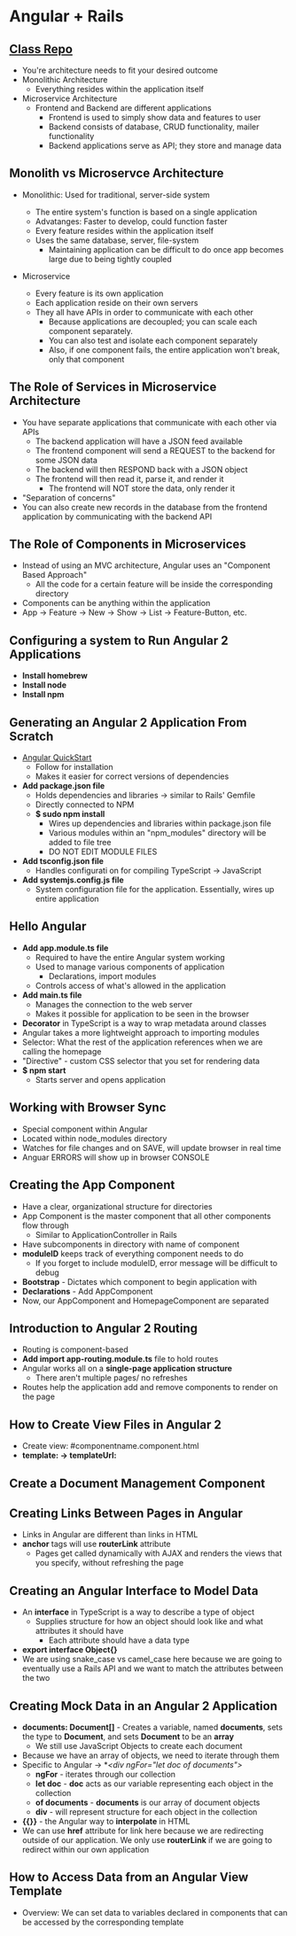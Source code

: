 # Angular + Rails
## [Class Repo](https://github.com/rails-camp/freelance-camp-fe/tree/dbf26670a67d38748925cf4529e2c4303144e7c3)

* You're architecture needs to fit your desired outcome
* Monolithic Architecture
  * Everything resides within the application itself
* Microservice Architecture
  * Frontend and Backend are different applications
    * Frontend is used to simply show data and features to user
    * Backend consists of database, CRUD functionality, mailer functionality
    * Backend applications serve as API; they store and manage data

## Monolith vs Microservce Architecture

* Monolithic: Used for traditional, server-side system
  * The entire system's function is based on a single application
  * Advatanges: Faster to develop, could function faster
  * Every feature resides within the application itself
  * Uses the same database, server, file-system
    * Maintaining application can be difficult to do once app becomes large due to being tightly coupled

* Microservice
  * Every feature is its own application
  * Each application reside on their own servers
  * They all have APIs in order to communicate with each other
    * Because applications are decoupled; you can scale each component separately.
    * You can also test and isolate each component separately
    * Also, if one component fails, the entire application won't break, only that component

## The Role of Services in Microservice Architecture

* You have separate applications that communicate with each other via APIs
  * The backend application will have a JSON feed available
  * The frontend component will send a REQUEST to the backend for some JSON data
  * The backend will then RESPOND back with a JSON object
  * The frontend will then read it, parse it, and render it
    * The frontend will NOT store the data, only render it
* "Separation of concerns"
* You can also create new records in the database from the frontend application by communicating with the backend API

## The Role of Components in Microservices

* Instead of using an MVC architecture, Angular uses an "Component Based Approach"
  * All the code for a certain feature will be inside the corresponding directory
* Components can be anything within the application
* App -> Feature -> New -> Show -> List -> Feature-Button, etc.

## Configuring a system to Run Angular 2 Applications

* **Install homebrew**
* **Install node**
* **Install npm**

## Generating an Angular 2 Application From Scratch

* [Angular QuickStart](https://angular.io/docs/ts/latest/quickstart.html)
  * Follow for installation
  * Makes it easier for correct versions of dependencies
* **Add package.json file**
  * Holds dependencies and libraries -> similar to Rails' Gemfile
  * Directly connected to NPM
  * **$ sudo npm install**
    * Wires up dependencies and libraries within package.json file
    * Various modules within an "npm_modules" directory will be added to file tree
    * DO NOT EDIT MODULE FILES
* **Add tsconfig.json file**
  * Handles configurati on for compiling TypeScript -> JavaScript
* **Add systemjs.config.js file**
  * System configuration file for the application. Essentially, wires up entire application


## Hello Angular

* **Add app.module.ts file**
  * Required to have the entire Angular system working
  * Used to manage various components of application
    * Declarations, import modules
  * Controls access of what's allowed in the application
* **Add main.ts file**
  * Manages the connection to the web server
  * Makes it possible for application to be seen in the browser
* **Decorator** in TypeScript is a way to wrap metadata around classes
* Angular takes a more lightweight approach to importing modules
* Selector: What the rest of the application references when we are calling the homepage
* "Directive" - custom CSS selector that you set for rendering data
* **$ npm start**
  * Starts server and opens application

## Working with Browser Sync

* Special component within Angular
* Located within node_modules directory
* Watches for file changes and on SAVE, will update browser in real time
* Anguar ERRORS will show up in browser CONSOLE

## Creating the App Component

* Have a clear, organizational structure for directories
* App Component is the master component that all other components flow through
  * Similar to ApplicationController in Rails
* Have subcomponents in directory with name of component
* **moduleID** keeps track of everything component needs to do
  * If you forget to include moduleID, error message will be difficult to debug
* **Bootstrap** - Dictates which component to begin application with
* **Declarations** - Add AppComponent
* Now, our AppComponent and HomepageComponent are separated

## Introduction to Angular 2 Routing

* Routing is component-based
* **Add import app-routing.module.ts** file to hold routes
* Angular works all on a **single-page application structure**
  * There aren't multiple pages/ no refreshes
* Routes help the application add and remove components to render on the page

## How to Create View Files in Angular 2

* Create view: #componentname.component.html
* **template: -> templateUrl:**

## Create a Document Management Component

## Creating Links Between Pages in Angular

* Links in Angular are different than links in HTML
* **anchor** tags will use **routerLink** attribute
  * Pages get called dynamically with AJAX and renders the views that you specify, without refreshing the page

## Creating an Angular Interface to Model Data

* An **interface** in TypeScript is a way to describe a type of object
  * Supplies structure for how an object should look like and what attributes it should have
    * Each attribute should have a data type
* **export interface Object{}**
* We are using snake_case vs camel_case here because we are going to eventually use a Rails API and we want to match the attributes between the two

## Creating Mock Data in an Angular 2 Application

* **documents: Document[]** - Creates a variable, named **documents**, sets the type to **Document**, and sets **Document** to be an **array**
  * We still use JavaScript Objects to create each document
* Because we have an array of objects, we need to iterate through them
* Specific to Angular -> **<div *ngFor="let doc of documents"></div>**
  * **ngFor** - iterates through our collection
  * **let doc** - **doc** acts as our variable representing each object in the collection
  * **of documents** - **documents** is our array of document objects
  * **div** - will represent structure for each object in the collection
* **{{}}** - the Angular way to **interpolate** in HTML
* We can use **href** attribute for link here because we are redirecting outside of our application. We only use **routerLink** if we are going to redirect within our own application

## How to Access Data from an Angular View Template

* Overview: We can set data to variables declared in components that can be accessed by the corresponding template
